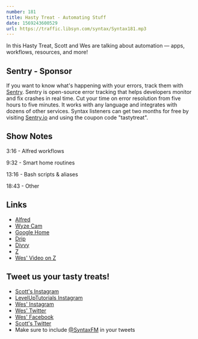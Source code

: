 ```yaml
---
number: 181
title: Hasty Treat - Automating Stuff
date: 1569243600529
url: https://traffic.libsyn.com/syntax/Syntax181.mp3
---
```


In this Hasty Treat, Scott and Wes are talking about automation — apps, workflows, resources, and more!

## Sentry - Sponsor
If you want to know what's happening with your errors, track them with [Sentry](https://sentry.io/). Sentry is open-source error tracking that helps developers monitor and fix crashes in real time. Cut your time on error resolution from five hours to five minutes. It works with any language and integrates with dozens of other services. Syntax listeners can get two months for free by visiting [Sentry.io](https://sentry.io/) and using the coupon code "tastytreat".

## Show Notes

3:16 - Alfred workflows

9:32 - Smart home routines

13:16 - Bash scripts & aliases

18:43 - Other

## Links
* [Alfred](https://www.alfredapp.com/)
* [Wyze Cam](https://www.wyze.com/)
* [Google Home](https://store.google.com/gb/product/google_home)
* [Drip](https://www.drip.com/)
* [Divvy](https://mizage.com/divvy/)
* [Z](https://github.com/rupa/z)
* [Wes' Video on Z](https://www.youtube.com/watch?v=qbNn5zJLZU0)

## Tweet us your tasty treats!
* [Scott's Instagram](https://www.instagram.com/stolinski/)
* [LevelUpTutorials Instagram](https://www.instagram.com/LevelUpTutorials/)
* [Wes' Instagram](https://www.instagram.com/wesbos/)
* [Wes' Twitter](https://twitter.com/wesbos)
* [Wes' Facebook](https://www.facebook.com/wesbos.developer)
* [Scott's Twitter](https://twitter.com/stolinski)
* Make sure to include [@SyntaxFM](https://twitter.com/SyntaxFM) in your tweets
